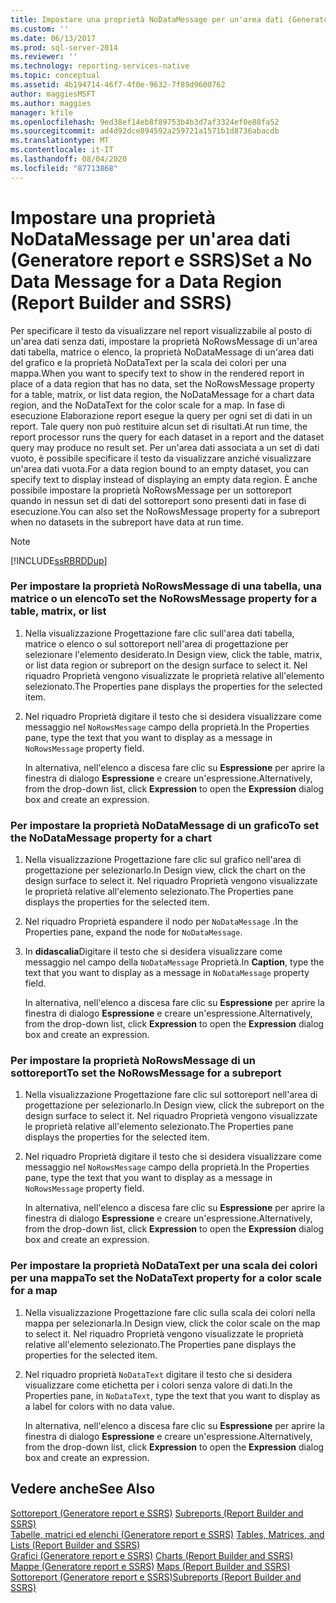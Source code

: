 ```yaml
---
title: Impostare una proprietà NoDataMessage per un'area dati (Generatore report e SSRS) | Microsoft Docs
ms.custom: ''
ms.date: 06/13/2017
ms.prod: sql-server-2014
ms.reviewer: ''
ms.technology: reporting-services-native
ms.topic: conceptual
ms.assetid: 4b194714-46f7-4f0e-9632-7f89d9600762
author: maggiesMSFT
ms.author: maggies
manager: kfile
ms.openlocfilehash: 9ed38ef14eb8f89753b4b3d7af3324ef0e88fa52
ms.sourcegitcommit: ad4d92dce894592a259721a1571b1d8736abacdb
ms.translationtype: MT
ms.contentlocale: it-IT
ms.lasthandoff: 08/04/2020
ms.locfileid: "87713868"
---
```

# <a name="set-a-no-data-message-for-a-data-region-report-builder-and-ssrs"></a><span data-ttu-id="2f1a1-102">Impostare una proprietà NoDataMessage per un'area dati (Generatore report e SSRS)</span><span class="sxs-lookup"><span data-stu-id="2f1a1-102">Set a No Data Message for a Data Region (Report Builder and SSRS)</span></span>
  <span data-ttu-id="2f1a1-103">Per specificare il testo da visualizzare nel report visualizzabile al posto di un'area dati senza dati, impostare la proprietà NoRowsMessage di un'area dati tabella, matrice o elenco, la proprietà NoDataMessage di un'area dati del grafico e la proprietà NoDataText per la scala dei colori per una mappa.</span><span class="sxs-lookup"><span data-stu-id="2f1a1-103">When you want to specify text to show in the rendered report in place of a data region that has no data, set the NoRowsMessage property for a table, matrix, or list data region, the NoDataMessage for a chart data region, and the NoDataText for the color scale for a map.</span></span> <span data-ttu-id="2f1a1-104">In fase di esecuzione Elaborazione report esegue la query per ogni set di dati in un report. Tale query non può restituire alcun set di risultati.</span><span class="sxs-lookup"><span data-stu-id="2f1a1-104">At run time, the report processor runs the query for each dataset in a report and the dataset query may produce no result set.</span></span> <span data-ttu-id="2f1a1-105">Per un'area dati associata a un set di dati vuoto, è possibile specificare il testo da visualizzare anziché visualizzare un'area dati vuota.</span><span class="sxs-lookup"><span data-stu-id="2f1a1-105">For a data region bound to an empty dataset, you can specify text to display instead of displaying an empty data region.</span></span> <span data-ttu-id="2f1a1-106">È anche possibile impostare la proprietà NoRowsMessage per un sottoreport quando in nessun set di dati del sottoreport sono presenti dati in fase di esecuzione.</span><span class="sxs-lookup"><span data-stu-id="2f1a1-106">You can also set the NoRowsMessage property for a subreport when no datasets in the subreport have data at run time.</span></span>  
  
> [!NOTE]  
>  [!INCLUDE[ssRBRDDup](../../includes/ssrbrddup-md.md)]  
  
### <a name="to-set-the-norowsmessage-property-for-a-table-matrix-or-list"></a><span data-ttu-id="2f1a1-107">Per impostare la proprietà NoRowsMessage di una tabella, una matrice o un elenco</span><span class="sxs-lookup"><span data-stu-id="2f1a1-107">To set the NoRowsMessage property for a table, matrix, or list</span></span>  
  
1.  <span data-ttu-id="2f1a1-108">Nella visualizzazione Progettazione fare clic sull'area dati tabella, matrice o elenco o sul sottoreport nell'area di progettazione per selezionare l'elemento desiderato.</span><span class="sxs-lookup"><span data-stu-id="2f1a1-108">In Design view, click the table, matrix, or list data region or subreport on the design surface to select it.</span></span> <span data-ttu-id="2f1a1-109">Nel riquadro Proprietà vengono visualizzate le proprietà relative all'elemento selezionato.</span><span class="sxs-lookup"><span data-stu-id="2f1a1-109">The Properties pane displays the properties for the selected item.</span></span>  
  
2.  <span data-ttu-id="2f1a1-110">Nel riquadro Proprietà digitare il testo che si desidera visualizzare come messaggio nel `NoRowsMessage` campo della proprietà.</span><span class="sxs-lookup"><span data-stu-id="2f1a1-110">In the Properties pane, type the text that you want to display as a message in `NoRowsMessage` property field.</span></span>  
  
     <span data-ttu-id="2f1a1-111">In alternativa, nell'elenco a discesa fare clic su **Espressione** per aprire la finestra di dialogo **Espressione** e creare un'espressione.</span><span class="sxs-lookup"><span data-stu-id="2f1a1-111">Alternatively, from the drop-down list, click **Expression** to open the **Expression** dialog box and create an expression.</span></span>  
  
### <a name="to-set-the-nodatamessage-property-for-a-chart"></a><span data-ttu-id="2f1a1-112">Per impostare la proprietà NoDataMessage di un grafico</span><span class="sxs-lookup"><span data-stu-id="2f1a1-112">To set the NoDataMessage property for a chart</span></span>  
  
1.  <span data-ttu-id="2f1a1-113">Nella visualizzazione Progettazione fare clic sul grafico nell'area di progettazione per selezionarlo.</span><span class="sxs-lookup"><span data-stu-id="2f1a1-113">In Design view, click the chart on the design surface to select it.</span></span> <span data-ttu-id="2f1a1-114">Nel riquadro Proprietà vengono visualizzate le proprietà relative all'elemento selezionato.</span><span class="sxs-lookup"><span data-stu-id="2f1a1-114">The Properties pane displays the properties for the selected item.</span></span>  
  
2.  <span data-ttu-id="2f1a1-115">Nel riquadro Proprietà espandere il nodo per `NoDataMessage` .</span><span class="sxs-lookup"><span data-stu-id="2f1a1-115">In the Properties pane, expand the node for `NoDataMessage`.</span></span>  
  
3.  <span data-ttu-id="2f1a1-116">In **didascalia**Digitare il testo che si desidera visualizzare come messaggio nel campo della `NoDataMessage` Proprietà.</span><span class="sxs-lookup"><span data-stu-id="2f1a1-116">In **Caption**, type the text that you want to display as a message in `NoDataMessage` property field.</span></span>  
  
     <span data-ttu-id="2f1a1-117">In alternativa, nell'elenco a discesa fare clic su **Espressione** per aprire la finestra di dialogo **Espressione** e creare un'espressione.</span><span class="sxs-lookup"><span data-stu-id="2f1a1-117">Alternatively, from the drop-down list, click **Expression** to open the **Expression** dialog box and create an expression.</span></span>  
  
### <a name="to-set-the-norowsmessage-for-a-subreport"></a><span data-ttu-id="2f1a1-118">Per impostare la proprietà NoRowsMessage di un sottoreport</span><span class="sxs-lookup"><span data-stu-id="2f1a1-118">To set the NoRowsMessage for a subreport</span></span>  
  
1.  <span data-ttu-id="2f1a1-119">Nella visualizzazione Progettazione fare clic sul sottoreport nell'area di progettazione per selezionarlo.</span><span class="sxs-lookup"><span data-stu-id="2f1a1-119">In Design view, click the subreport on the design surface to select it.</span></span> <span data-ttu-id="2f1a1-120">Nel riquadro Proprietà vengono visualizzate le proprietà relative all'elemento selezionato.</span><span class="sxs-lookup"><span data-stu-id="2f1a1-120">The Properties pane displays the properties for the selected item.</span></span>  
  
2.  <span data-ttu-id="2f1a1-121">Nel riquadro Proprietà digitare il testo che si desidera visualizzare come messaggio nel `NoRowsMessage` campo della proprietà.</span><span class="sxs-lookup"><span data-stu-id="2f1a1-121">In the Properties pane, type the text that you want to display as a message in `NoRowsMessage` property field.</span></span>  
  
     <span data-ttu-id="2f1a1-122">In alternativa, nell'elenco a discesa fare clic su **Espressione** per aprire la finestra di dialogo **Espressione** e creare un'espressione.</span><span class="sxs-lookup"><span data-stu-id="2f1a1-122">Alternatively, from the drop-down list, click **Expression** to open the **Expression** dialog box and create an expression.</span></span>  
  
### <a name="to-set-the-nodatatext-property-for-a-color-scale-for-a-map"></a><span data-ttu-id="2f1a1-123">Per impostare la proprietà NoDataText per una scala dei colori per una mappa</span><span class="sxs-lookup"><span data-stu-id="2f1a1-123">To set the NoDataText property for a color scale for a map</span></span>  
  
1.  <span data-ttu-id="2f1a1-124">Nella visualizzazione Progettazione fare clic sulla scala dei colori nella mappa per selezionarla.</span><span class="sxs-lookup"><span data-stu-id="2f1a1-124">In Design view, click the color scale on the map to select it.</span></span> <span data-ttu-id="2f1a1-125">Nel riquadro Proprietà vengono visualizzate le proprietà relative all'elemento selezionato.</span><span class="sxs-lookup"><span data-stu-id="2f1a1-125">The Properties pane displays the properties for the selected item.</span></span>  
  
2.  <span data-ttu-id="2f1a1-126">Nel riquadro proprietà `NoDataText` digitare il testo che si desidera visualizzare come etichetta per i colori senza valore di dati.</span><span class="sxs-lookup"><span data-stu-id="2f1a1-126">In the Properties pane, in `NoDataText`, type the text that you want to display as a label for colors with no data value.</span></span>  
  
     <span data-ttu-id="2f1a1-127">In alternativa, nell'elenco a discesa fare clic su **Espressione** per aprire la finestra di dialogo **Espressione** e creare un'espressione.</span><span class="sxs-lookup"><span data-stu-id="2f1a1-127">Alternatively, from the drop-down list, click **Expression** to open the **Expression** dialog box and create an expression.</span></span>  
  
## <a name="see-also"></a><span data-ttu-id="2f1a1-128">Vedere anche</span><span class="sxs-lookup"><span data-stu-id="2f1a1-128">See Also</span></span>  
 <span data-ttu-id="2f1a1-129">[Sottoreport &#40;Generatore report e SSRS&#41;](../report-design/subreports-report-builder-and-ssrs.md) </span><span class="sxs-lookup"><span data-stu-id="2f1a1-129">[Subreports &#40;Report Builder and SSRS&#41;](../report-design/subreports-report-builder-and-ssrs.md) </span></span>  
 <span data-ttu-id="2f1a1-130">[Tabelle, matrici ed elenchi &#40;Generatore report e SSRS&#41;](../report-design/create-invoices-and-forms-with-lists-report-builder-and-ssrs.md) </span><span class="sxs-lookup"><span data-stu-id="2f1a1-130">[Tables, Matrices, and Lists &#40;Report Builder and SSRS&#41;](../report-design/create-invoices-and-forms-with-lists-report-builder-and-ssrs.md) </span></span>  
 <span data-ttu-id="2f1a1-131">[Grafici &#40;Generatore report e SSRS&#41;](../report-design/charts-report-builder-and-ssrs.md) </span><span class="sxs-lookup"><span data-stu-id="2f1a1-131">[Charts &#40;Report Builder and SSRS&#41;](../report-design/charts-report-builder-and-ssrs.md) </span></span>  
 <span data-ttu-id="2f1a1-132">[Mappe &#40;Generatore report e SSRS&#41;](../report-design/maps-report-builder-and-ssrs.md) </span><span class="sxs-lookup"><span data-stu-id="2f1a1-132">[Maps &#40;Report Builder and SSRS&#41;](../report-design/maps-report-builder-and-ssrs.md) </span></span>  
 [<span data-ttu-id="2f1a1-133">Sottoreport &#40;Generatore report e SSRS&#41;</span><span class="sxs-lookup"><span data-stu-id="2f1a1-133">Subreports &#40;Report Builder and SSRS&#41;</span></span>](../report-design/subreports-report-builder-and-ssrs.md)  
  
  
